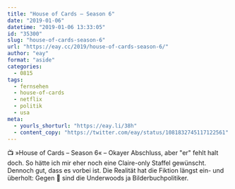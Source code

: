 ```yaml
---
title: "House of Cards – Season 6"
date: "2019-01-06"
datetime: "2019-01-06 13:33:05"
id: "35300"
slug: "house-of-cards-season-6"
url: "https://eay.cc/2019/house-of-cards-season-6/"
author: "eay"
format: "aside"
categories:
  - 0815
tags:
  - fernsehen
  - house-of-cards
  - netflix
  - politik
  - usa
meta:
  - yourls_shorturl: "https://eay.li/38h"
  - content_copy: "https://twitter.com/eay/status/1081832745117122561"
---
```


📺 »House of Cards – Season 6« – Okayer Abschluss, aber "er" fehlt halt doch. So hätte ich mir eher noch eine Claire-only Staffel gewünscht. Dennoch gut, dass es vorbei ist. Die Realität hat die Fiktion längst ein- und überholt: Gegen 🍊 sind die Underwoods ja Bilderbuchpolitiker.

